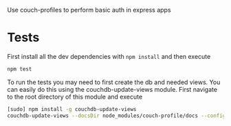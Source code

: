 Use couch-profiles to perform basic auth in express apps

# Tests
First install all the dev dependencies with `npm install` and then execute
```bash
npm test
```
To run the tests you may need to first create the db and needed views. You can easily do this using the couchdb-update-views module. First navigate to the root directory of this module and execute
```bash
[sudo] npm install -g couchdb-update-views
couchdb-update-views --docsDir node_modules/couch-profile/docs --config test/config.json`
```
